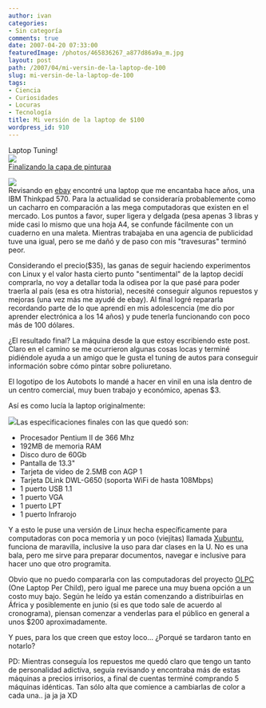 ```yaml
---
author: ivan
categories:
- Sin categoría
comments: true
date: 2007-04-20 07:33:00
featuredImage: /photos/465836267_a877d86a9a_m.jpg
layout: post
path: /2007/04/mi-versin-de-la-laptop-de-100
slug: mi-versin-de-la-laptop-de-100
tags:
- Ciencia
- Curiosidades
- Locuras
- Tecnología
title: Mi versión de la laptop de $100
wordpress_id: 910
---
```


Laptop Tuning!  
[![](https://farm1.static.flickr.com/175/465836267_a877d86a9a_m.jpg)](https://www.flickr.com/photos/76321258@N00/465836267/)  
 [Finalizando la capa de pinturaa](https://www.flickr.com/photos/76321258@N00/465836267/)

[![](/photos/DSC00673.jpg)](https://2.bp.blogspot.com/_T2UWuNJg3dQ/RigiyjGRX5I/AAAAAAAAAB8/A0csMbBd2bQ/s1600-h/DSC00673.JPG)  
Revisando en [ebay](https://www.ebay.com/) encontré una laptop que me encantaba hace años, una IBM Thinkpad 570. Para la actualidad se consideraría probablemente como un cacharro en comparación a las mega computadoras que existen en el mercado. Los puntos a favor, super ligera y delgada (pesa apenas 3 libras y mide casi lo mismo que una hoja A4, se confunde fácilmente con un cuaderno en una maleta. Mientras trabajaba en una agencia de publicidad tuve una igual, pero se me dañó y de paso con mis "travesuras" terminó peor.

Considerando el precio(\$35), las ganas de seguir haciendo experimentos con Linux y el valor hasta cierto punto "sentimental" de la laptop decidí comprarla, no voy a detallar toda la odisea por la que pasé para poder traerla al país (esa es otra historia), necesité conseguir algunos repuestos y mejoras (una vez más me ayudé de ebay). Al final logré repararla recordando parte de lo que aprendí en mis adolescencia (me dio por aprender electrónica a los 14 años) y pude tenerla funcionando con poco más de 100 dólares.

¿El resultado final? La máquina desde la que estoy escribiendo este post. Claro en el camino se me ocurrieron algunas cosas locas y terminé pidiéndole ayuda a un amigo que le gusta el tuning de autos para conseguir información sobre cómo pintar sobre poliuretano.

El logotipo de los Autobots lo mandé a hacer en vinil en una isla dentro de un centro comercial, muy buen trabajo y económico, apenas \$3.

Así es como lucía la laptop originalmente:

[![](/photos/TP570.png)](https://2.bp.blogspot.com/_T2UWuNJg3dQ/RigjpjGRX6I/AAAAAAAAACE/2zOWVIvoSfk/s1600-h/TP570.gif)Las especificaciones finales con las que quedó son:

- Procesador Pentium II de 366 Mhz
- 192MB de memoria RAM
- Disco duro de 60Gb
- Pantalla de 13.3"
- Tarjeta de video de 2.5MB con AGP 1
- Tarjeta DLink DWL-G650 (soporta WiFi de hasta 108Mbps)
- 1 puerto USB 1.1
- 1 puerto VGA
- 1 puerto LPT
- 1 puerto Infrarojo

Y a esto le puse una versión de Linux hecha específicamente para computadoras con poca memoria y un poco (viejitas) llamada [Xubuntu](https://www.xubuntu.com/), funciona de maravilla, inclusive la uso para dar clases en la U. No es una bala, pero me sirve para preparar documentos, navegar e inclusive para hacer uno que otro programita.

Obvio que no puedo compararla con las computadoras del proyecto [OLPC](https://www.laptop.org/index.es.html) (One Laptop Per Child), pero igual me parece una muy buena opción a un costo muy bajo. Según he leído ya están comenzando a distribuirlas en África y posiblemente en junio (si es que todo sale de acuerdo al cronograma), piensan comenzar a venderlas para el público en general a unos \$200 aproximadamente.

Y pues, para los que creen que estoy loco... ¿Porqué se tardaron tanto en notarlo?

PD: Mientras conseguía los repuestos me quedó claro que tengo un tanto de personalidad adictiva, seguía revisando y encontraba más de estas máquinas a precios irrisorios, a final de cuentas terminé comprando 5 máquinas idénticas. Tan sólo alta que comience a cambiarlas de color a cada una.. ja ja ja XD